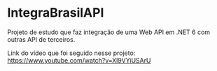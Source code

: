 # IntegraBrasilAPI

Projeto de estudo que faz integração de uma Web API em .NET 6 com outras API de terceiros. 

Link do vídeo que foi seguido nesse projeto: https://www.youtube.com/watch?v=Xl9VYiUSArU
